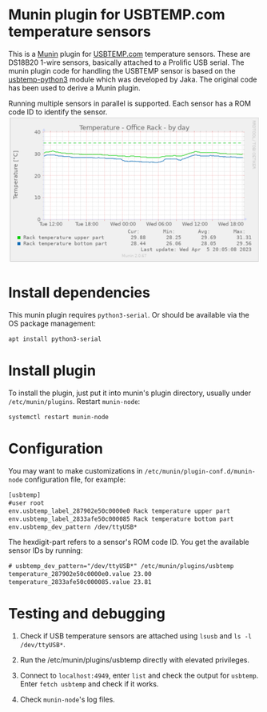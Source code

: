 
# Munin plugin for USBTEMP.com temperature sensors

This is a [Munin](http://munin-monitoring.org/) plugin for [USBTEMP.com](https://usbtemp.com/) temperature sensors. These are
DS18B20 1-wire sensors, basically attached
to a Prolific USB serial. The munin plugin code for handling the USBTEMP sensor is based on the
[usbtemp-python3](https://github.com/usbtemp/usbtemp-python3) module which was developed by Jaka. The original
code has been used to derive a Munin plugin.

Running multiple sensors in parallel is supported. Each sensor has a ROM code ID to identify the sensor.
![Example diagram](example_diagram.png)
# Install dependencies

This munin plugin requires `python3-serial`. Or should be available via the OS package management:

```
apt install python3-serial
```

# Install plugin

To install the plugin, just put it into munin's plugin directory, usually under `/etc/munin/plugins`. Restart `munin-node`:

```
systemctl restart munin-node
```

# Configuration

You may want to make customizations in `/etc/munin/plugin-conf.d/munin-node` configuration file, for example:

```
[usbtemp]
#user root
env.usbtemp_label_287902e50c0000e0 Rack temperature upper part
env.usbtemp_label_2833afe50c000085 Rack temperature bottom part
env.usbtemp_dev_pattern /dev/ttyUSB*
```

The hexdigit-part refers to a sensor's ROM code ID. You get the available sensor IDs by running:

```
# usbtemp_dev_pattern="/dev/ttyUSB*" /etc/munin/plugins/usbtemp
temperature_287902e50c0000e0.value 23.00
temperature_2833afe50c000085.value 23.81
```

# Testing and debugging

1. Check if USB temperature sensors are attached using `lsusb` and `ls -l /dev/ttyUSB*`.

2. Run the /etc/munin/plugins/usbtemp directly with elevated privileges.

3. Connect to `localhost:4949`, enter `list` and check the output for `usbtemp`. Enter `fetch usbtemp` and check if it works.

4. Check `munin-node`'s log files.

